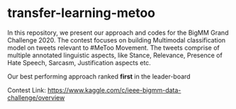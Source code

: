 # transfer-learning-metoo

In this repository, we present our approach and codes for the BigMM Grand Challenge 2020. The contest focuses on building Multimodal classification model on tweets relevant to #MeToo Movement. The tweets comprise of multiple annotated linguistic aspects, like Stance, Relevance, Presence of Hate Speech, Sarcasm, Justification aspects etc.

Our best performing approach ranked **first** in the leader-board

Contest Link: https://www.kaggle.com/c/ieee-bigmm-data-challenge/overview
